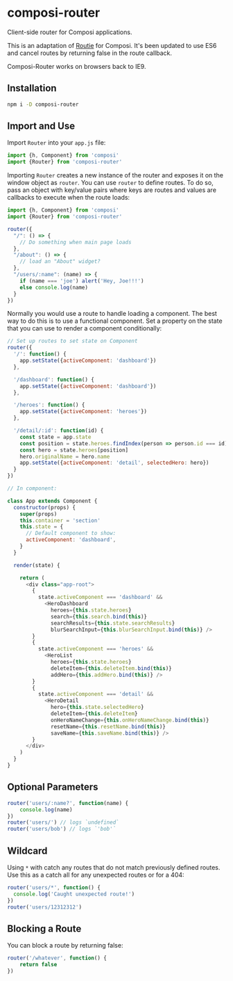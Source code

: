 # composi-router
Client-side router for Composi applications.

This is an adaptation of [Routie](https://github.com/jgallen23/routie) for Composi. It's been updated to use ES6 and cancel routes by returning false in the route callback.

Composi-Router works on browsers back to IE9.


Installation
------------

```bash
npm i -D composi-router
```

Import and Use
--------------

Import `Router` into your `app.js` file:

```javascript
import {h, Component} from 'composi'
import {Router} from 'composi-router'
```

Importing `Router` creates a new instance of the router and exposes it on the window object as `router`. You can use `router` to define routes. To do so, pass an object with key/value pairs where keys are routes and values are callbacks to execute when the route loads:

```javascript
import {h, Component} from 'composi'
import {Router} from 'composi-router'

router({
  "/": () => {
    // Do something when main page loads
  },
  "/about": () => {
    // load an "About" widget?
  },
  "/users/:name": (name) => {
    if (name === 'joe') alert('Hey, Joe!!!')
    else console.log(name)
  }
})
```

Normally you would use a route to handle loading a component. The best way to do this is to use a functional component. Set a property on the state that you can use to render a component conditionally:

```javascript
// Set up routes to set state on Component
router({
  '/': function() {
    app.setState({activeComponent: 'dashboard'})
  },

  '/dashboard': function() {
    app.setState({activeComponent: 'dashboard'})
  },

  '/heroes': function() {
    app.setState({activeComponent: 'heroes'})
  },

  '/detail/:id': function(id) {
    const state = app.state
    const position = state.heroes.findIndex(person => person.id === id)
    const hero = state.heroes[position]
    hero.originalName = hero.name
    app.setState({activeComponent: 'detail', selectedHero: hero})
  }
})

// In component:

class App extends Component {
  constructor(props) {
    super(props) 
    this.container = 'section'
    this.state = {
      // Default component to show:
      activeComponent: 'dashboard',
    }
  }

  render(state) {

    return (
      <div class="app-root">
        {
          state.activeComponent === 'dashboard' && 
            <HeroDashboard 
              heroes={this.state.heroes}
              search={this.search.bind(this)}
              searchResults={this.state.searchResults} 
              blurSearchInput={this.blurSearchInput.bind(this)} />
        }
        {
          state.activeComponent === 'heroes' && 
            <HeroList 
              heroes={this.state.heroes} 
              deleteItem={this.deleteItem.bind(this)} 
              addHero={this.addHero.bind(this)} />
        }
        {
          state.activeComponent === 'detail' && 
            <HeroDetail 
              hero={this.state.selectedHero} 
              deleteItem={this.deleteItem}
              onHeroNameChange={this.onHeroNameChange.bind(this)} 
              resetName={this.resetName.bind(this)} 
              saveName={this.saveName.bind(this)} />
        }
      </div>
    )
  }
}
```

Optional Parameters
-------------------

```javascript
router('users/:name?', function(name) {
    console.log(name)
})
router('users/') // logs `undefined`
router('users/bob') // logs `'bob'`
```

Wildcard
--------

Using `*` with catch any routes that do not match previously defined routes. Use this as a catch all for any unexpected routes or for a 404:

```javascript
router('users/*', function() {
  console.log('Caught unexpected route!')
})
router('users/12312312')
```

Blocking a Route
----------------

You can block a route by returning false:

```javascript
router('/whatever', function() {
    return false
})
```
